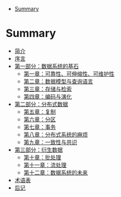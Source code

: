 <!--ts-->
   * [Summary](./SUMMARY.md#summary)

<!-- Added by: runner, at: Tue Apr 20 03:41:35 UTC 2021 -->

<!--te-->
# Summary

* [简介](README.md)
* [序言](preface.md)
* [第一部分：数据系统的基石](part-i.md)
    * [第一章：可靠性、可伸缩性、可维护性](ch1.md)
    * [第二章：数据模型与查询语言](ch2.md)
    * [第三章：存储与检索](ch3.md)
    * [第四章：编码与演化](ch4.md)
* [第二部分：分布式数据](part-ii.md)
    * [第五章：复制](ch5.md)
    * [第六章：分区](ch6.md)
    * [第七章：事务](ch7.md)
    * [第八章：分布式系统的麻烦](ch8.md)
    * [第九章：一致性与共识](ch9.md)
* [第三部分：衍生数据](part-iii.md)
    * [第十章：批处理](ch10.md)
    * [第十一章：流处理](ch11.md)
    * [第十二章：数据系统的未来](ch12.md)
* [术语表](glossary.md)
* [后记](colophon.md)


